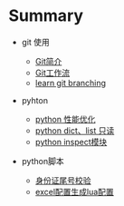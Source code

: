# Summary

* git 使用
    * [Git简介](doc/git_doc/git_train.md)
    * [Git工作流](doc/git_doc/git工作流.md)
    * [learn git branching](https://learngitbranching.js.org)

* pyhton
    * [python 性能优化](doc/python_notice.md)
    * [python dict、list 只读](doc/readonly_dict_list.md)
    * [python inspect模块](doc/inspect.md)


* python脚本
    * [身份证尾号校验](doc/id_number_verify.md)
    * [excel配置生成lua配置](doc/trans_config.md)


